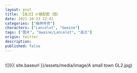 ```yaml
---
layout: post
title: 【高兰】小镇配图（图）
date: 2021-10-23 22:42
categories: ["梅林传奇"]
characters: ["Lancelot", "Gwaine"]
tags: ["图片", "Gwaine/Lancelot", "高兰"]
origin: twitter
description: 
published: false
---
```


<br>
![]({{ site.baseurl }}/assets/media/image/A small town GL2.jpg)
<br><br>
